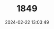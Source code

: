 ---
title: "1849"
category: "Anatolichthys sureyanus"
draft: false
date: 2024-02-22 13:03:49
languages:
  English: ["Burdur killifish"]
---
